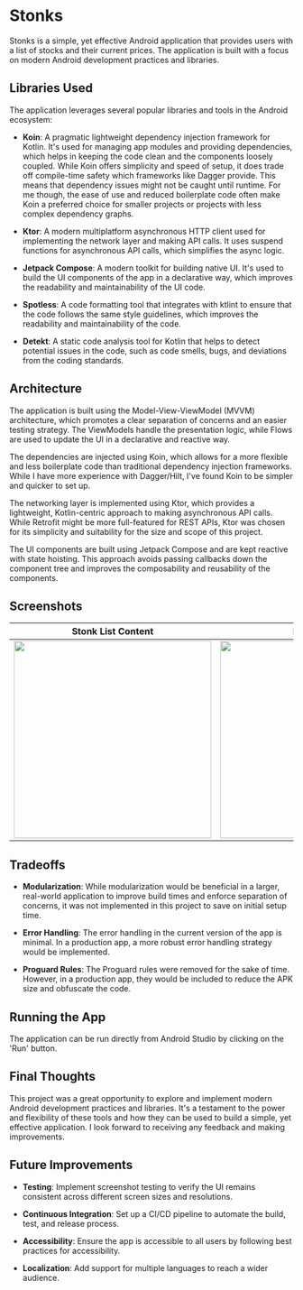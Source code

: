 # Stonks

Stonks is a simple, yet effective Android application that provides users with a list of stocks and their current prices. The application is built with a focus on modern Android development practices and libraries.

## Libraries Used

The application leverages several popular libraries and tools in the Android ecosystem:

- **Koin**: A pragmatic lightweight dependency injection framework for Kotlin. It's used for managing app modules and providing dependencies, which helps in keeping the code clean and the components loosely coupled. While Koin offers simplicity and speed of setup, it does trade off compile-time safety which frameworks like Dagger provide. This means that dependency issues might not be caught until runtime. For me though, the ease of use and reduced boilerplate code often make Koin a preferred choice for smaller projects or projects with less complex dependency graphs.

- **Ktor**: A modern multiplatform asynchronous HTTP client used for implementing the network layer and making API calls. It uses suspend functions for asynchronous API calls, which simplifies the async logic.

- **Jetpack Compose**: A modern toolkit for building native UI. It's used to build the UI components of the app in a declarative way, which improves the readability and maintainability of the UI code.

- **Spotless**: A code formatting tool that integrates with ktlint to ensure that the code follows the same style guidelines, which improves the readability and maintainability of the code.

- **Detekt**: A static code analysis tool for Kotlin that helps to detect potential issues in the code, such as code smells, bugs, and deviations from the coding standards.

## Architecture

The application is built using the Model-View-ViewModel (MVVM) architecture, which promotes a clear separation of concerns and an easier testing strategy. The ViewModels handle the presentation logic, while Flows are used to update the UI in a declarative and reactive way.

The dependencies are injected using Koin, which allows for a more flexible and less boilerplate code than traditional dependency injection frameworks. While I have more experience with Dagger/Hilt, I've found Koin to be simpler and quicker to set up.

The networking layer is implemented using Ktor, which provides a lightweight, Kotlin-centric approach to making asynchronous API calls. While Retrofit might be more full-featured for REST APIs, Ktor was chosen for its simplicity and suitability for the size and scope of this project.

The UI components are built using Jetpack Compose and are kept reactive with state hoisting. This approach avoids passing callbacks down the component tree and improves the composability and reusability of the components.

## Screenshots

| Stonk List Content                                                                                          | Error Dialog                                                                                                | Empty Content                                                                                               |
|-------------------------------------------------------------------------------------------------------------|-------------------------------------------------------------------------------------------------------------|-------------------------------------------------------------------------------------------------------------|
| <img src=https://github.com/JJSwigut/Stonks/assets/62301576/326f9046-b2e3-4cd7-9746-52f5d04e3c21 width=350> | <img src=https://github.com/JJSwigut/Stonks/assets/62301576/2ca37d16-8546-42f7-b8cc-0de464cbe960 width=350> | <img src=https://github.com/JJSwigut/Stonks/assets/62301576/81484f4e-262e-46ca-911a-aa13533c49e1 width=350> |

## Tradeoffs

- **Modularization**: While modularization would be beneficial in a larger, real-world application to improve build times and enforce separation of concerns, it was not implemented in this project to save on initial setup time.

- **Error Handling**: The error handling in the current version of the app is minimal. In a production app, a more robust error handling strategy would be implemented.

- **Proguard Rules**: The Proguard rules were removed for the sake of time. However, in a production app, they would be included to reduce the APK size and obfuscate the code.

## Running the App

The application can be run directly from Android Studio by clicking on the 'Run' button.

## Final Thoughts

This project was a great opportunity to explore and implement modern Android development practices and libraries. It's a testament to the power and flexibility of these tools and how they can be used to build a simple, yet effective application. I look forward to receiving any feedback and making improvements.

## Future Improvements

- **Testing**: Implement screenshot testing to verify the UI remains consistent across different screen sizes and resolutions.

- **Continuous Integration**: Set up a CI/CD pipeline to automate the build, test, and release process.

- **Accessibility**: Ensure the app is accessible to all users by following best practices for accessibility.

- **Localization**: Add support for multiple languages to reach a wider audience.
